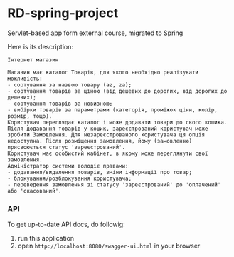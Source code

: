 # RD-spring-project
Servlet-based app form external course, migrated to Spring

Here is its description:

```
Інтернет магазин

Магазин має каталог Товарів, для якого необхідно реалізувати можливість:
- сортування за назвою товару (az, za);
- сортування товарів за ціною (від дешевих до дорогих, від дорогих до дешевих);
- сортування товарів за новизною;
- вибірки товарів за параметрами (категорія, проміжок ціни, колір, розмір, тощо).
Користувач переглядає каталог і може додавати товари до свого кошика. Після додавання товарів у кошик, зареєстрований користувач може зробити Замовлення. Для незареєстрованого користувача ця опція недоступна. Після розміщення замовлення, йому (замовленню) присвоюється статус 'зареєстрований'.
Користувач має особистий кабінет, в якому може переглянути свої замовлення.
Адміністратор системи володіє правами:
- додавання/видалення товарів, зміни інформації про товар;
- блокування/розблокування користувача;
- переведення замовлення зі статусу 'зареєстрований' до 'оплачений' або 'скасований'.
```


### API
To get up-to-date API docs, do followig:
1. run this application
2. open `http://localhost:8080/swagger-ui.html` in your browser
